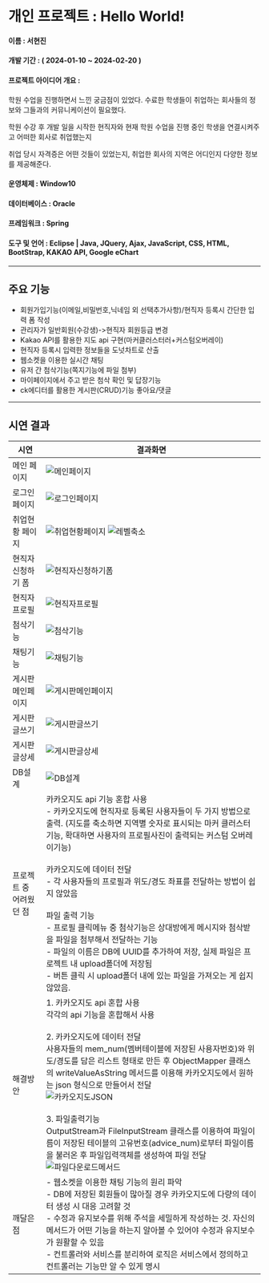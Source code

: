 # 개인 프로젝트 : Hello World!
#### 이름 : 서현진
#### 개발 기간 : ( 2024-01-10 ~ 2024-02-20 )
#### 프로젝트 아이디어 개요 : 
학원 수업을 진행하면서 느낀 궁금점이 있었다. 수료한 학생들이 취업하는 회사들의 정보와 그들과의 커뮤니케이션이 필요했다. 

학원 수강 후 개발 일을 시작한 현직자와 현재 학원 수업을 진행 중인 학생을 연결시켜주고 어떠한 회사로 취업했는지

취업 당시 자격증은 어떤 것들이 있었는지, 취업한 회사의 지역은 어디인지 다양한 정보를 제공해준다.

#### 운영체제 : Window10
#### 데이터베이스 : Oracle
#### 프레임워크 : Spring
#### 도구 및 언어 : Eclipse | Java, JQuery, Ajax, JavaScript, CSS, HTML, BootStrap, KAKAO API, Google eChart
---
## 주요 기능
+ 회원가입기능(이메일,비밀번호,닉네임 외 선택추가사항)/현직자 등록시 간단한 입력 폼 작성
+ 관리자가 일반회원(수강생)->현직자 회원등급 변경
+ Kakao API를 활용한 지도 api 구현(마커클러스터러+커스텀오버레이)
+ 현직자 등록시 입력한 정보들을 도넛차트로 산출
+ 웹소켓을 이용한 실시간 채팅
+ 유저 간 첨삭기능(쪽지기능에 파일 첨부)
+ 마이페이지에서 주고 받은 첨삭 확인 및 답장기능
+ ck에디터를 활용한 게시판(CRUD)기능 좋아요/댓글
---
## 시연 결과
|시연|결과화면|
|---|---|
|메인 페이지|![메인페이지](https://github.com/travler1/Hello-World/blob/master/%EB%A9%94%EC%9D%B8.jpg) |
|로그인 페이지|![로그인페이지](https://github.com/travler1/Hello-World/blob/master/%EB%A1%9C%EA%B7%B8%EC%9D%B8.jpg)|
|취업현황 페이지| ![취업현황페이지](https://github.com/travler1/Hello-World/blob/master/%EC%B7%A8%EC%97%85%ED%98%84%ED%99%A9.jpg) ![레벨축소](https://github.com/travler1/Hello-World/blob/master/%EB%A0%88%EB%B2%A8%EC%B6%95%EC%86%8C%EC%B9%B4%EC%B9%B4%EC%98%A4%EB%A7%B5.jpg)|
|현직자 신청하기 폼|![현직자신청하기폼](https://github.com/travler1/Hello-World/blob/master/%ED%98%84%EC%A7%81%EC%9E%90%20%EC%8B%A0%EC%B2%AD%ED%95%98%EA%B8%B0%20%ED%8F%BC.jpg)|
|현직자프로필|![현직자프로필](https://github.com/travler1/Hello-World/blob/master/%ED%98%84%EC%A7%81%EC%9E%90%ED%94%84%EB%A1%9C%ED%95%84.jpg)|
|첨삭기능|![첨삭기능](https://github.com/travler1/Hello-World/blob/master/%EC%B2%A8%EC%82%AD%EA%B8%B0%EB%8A%A5.png)|
|채팅기능|![채팅기능](https://github.com/travler1/Hello-World/blob/master/%EC%B1%84%ED%8C%85%EA%B8%B0%EB%8A%A5.jpg)|
|게시판 메인페이지|![게시판메인페이지](https://github.com/travler1/Hello-World/blob/master/%EA%B2%8C%EC%8B%9C%ED%8C%90%EB%A9%94%EC%9D%B8.jpg)|
|게시판 글쓰기|![게시판글쓰기](https://github.com/travler1/Hello-World/blob/master/%EA%B2%8C%EC%8B%9C%ED%8C%90%EA%B8%80%EC%93%B0%EA%B8%B0.jpg)|
|게시판 글상세|![게시판글상세](https://github.com/travler1/Hello-World/blob/master/%EA%B2%8C%EC%8B%9C%ED%8C%90%EA%B8%80%EC%83%81%EC%84%B8.jpg)|
|DB설계|![DB설계](https://github.com/travler1/Hello-World/blob/master/DB%EC%84%A4%EA%B3%84.jpg)|
|프로젝트 중 어려웠던 점|카카오지도 api 기능 혼합 사용<br>-	카카오지도에 현직자로 등록된 사용자들이 두 가지 방법으로 출력. (지도를 축소하면 지역별 숫자로 표시되는 마커 클러스터기능, 확대하면 사용자의 프로필사진이 출력되는 커스텀 오버레이기능)<br><br>카카오지도에 데이터 전달<br>-	각 사용자들의 프로필과 위도/경도 좌표를 전달하는 방법이 쉽지 않았음<br><br>파일 출력 기능<br>-	프로필 클릭메뉴 중 첨삭기능은 상대방에게 메시지와 첨삭받을 파일을 첨부해서 전달하는 기능<br>-	파일의 이름은 DB에 UUID를 추가하여 저장, 실제 파일은 프로젝트 내 upload폴더에 저장됨<br>-	버튼 클릭 시 upload폴더 내에 있는 파일을 가져오는 게 쉽지 않았음.|
|해결방안|1.	카카오지도 api 혼합 사용<br>각각의 api 기능을 혼합해서 사용<br><br>2.	카카오지도에 데이터 전달<br>사용자들의 mem_num(멤버테이블에 저장된 사용자번호)와 위도/경도를 담은 리스트 형태로 만든 후 ObjectMapper 클래스의 writeValueAsString 메서드를 이용해 카카오지도에서 원하는 json 형식으로 만들어서 전달<br>![카카오지도JSON](https://github.com/travler1/Hello-World/blob/master/%EC%B9%B4%EC%B9%B4%EC%98%A4%EC%A7%80%EB%8F%84JSON.jpg)<br><br>3.	파일출력기능 <br>OutputStream과 FileInputStream 클래스를 이용하여 파일이름이 저장된 테이블의 고유번호(advice_num)로부터 파일이름을 불러온 후 파일입력객체를 생성하여 파일 전달 ![파일다운로드메서드](https://github.com/travler1/Hello-World/blob/master/%ED%8C%8C%EC%9D%BC%EB%8B%A4%EC%9A%B4%EB%A1%9C%EB%93%9C%EB%A9%94%EC%84%9C%EB%93%9C.jpg)|
|깨달은점|-	웹소켓을 이용한 채팅 기능의 원리 파악<br>-	DB에 저장된 회원들이 많아질 경우 카카오지도에 다량의 데이터 생성 시 대응 고려할 것<br>-	수정과 유지보수를 위해 주석을 세밀하게 작성하는 것. 자신의 메서드가 어떤 기능을 하는지 알아볼 수 있어야 수정과 유지보수가 원활할 수 있음<br>-	컨트롤러와 서비스를 분리하여 로직은 서비스에서 정의하고 컨트롤러는 기능만 알 수 있게 명시|







